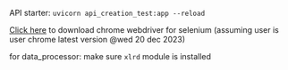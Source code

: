 API starter: `uvicorn api_creation_test:app --reload`

[Click here](https://edgedl.me.gvt1.com/edgedl/chrome/chrome-for-testing/120.0.6099.109/mac-x64/chromedriver-mac-x64.zip) to download chrome webdriver for selenium (assuming user is user chrome latest version @wed 20 dec 2023)

for data_processor: make sure `xlrd` module is installed

